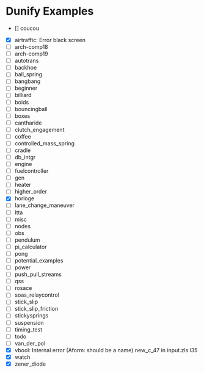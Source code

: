 # Dunify Examples

- [] coucou



- [x] airtraffic: Error black screen 
- [ ] arch-comp18
- [ ] arch-comp19
- [ ] autotrans
- [ ] backhoe
- [ ] ball_spring
- [ ] bangbang
- [ ] beginner
- [ ] billiard
- [ ] boids
- [ ] bouncingball
- [ ] boxes
- [ ] cantharide
- [ ] clutch_engagement
- [ ] coffee
- [ ] controlled_mass_spring
- [ ] cradle
- [ ] db_intgr
- [ ] engine
- [ ] fuelcontroller
- [ ] gen
- [ ] heater
- [ ] higher_order
- [x] horloge
- [ ] lane_change_maneuver
- [ ] ltta
- [ ] misc
- [ ] nodes
- [ ] obs
- [ ] pendulum
- [ ] pi_calculator
- [ ] pong
- [ ] potential_examples
- [ ] power
- [ ] push_pull_streams
- [ ] qss
- [ ] rosace
- [ ] soas_relaycontrol
- [ ] stick_slip
- [ ] stick_slip_friction
- [ ] stickysprings
- [ ] suspension
- [ ] timing_test
- [ ] todo
- [ ] van_der_pol
- [x] vbool: Internal error (Aform: should be a name) new_c_47 in input.zls l35
- [x] watch
- [x] zener_diode